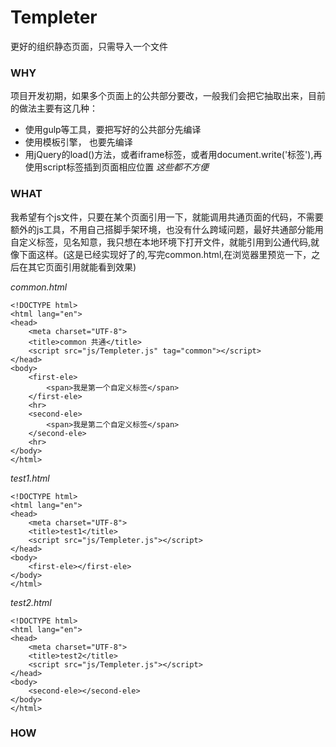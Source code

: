 # Templeter
更好的组织静态页面，只需导入一个文件
### WHY  
项目开发初期，如果多个页面上的公共部分要改，一般我们会把它抽取出来，目前的做法主要有这几种：  
- 使用gulp等工具，要把写好的公共部分先编译  
- 使用模板引擎， 也要先编译
- 用jQuery的load()方法，或者iframe标签，或者用document.write('标签'),再使用script标签插到页面相应位置
*这些都不方便*
### WHAT  
我希望有个js文件，只要在某个页面引用一下，就能调用共通页面的代码，不需要额外的js工具，不用自己搭脚手架环境，也没有什么跨域问题，最好共通部分能用自定义标签，见名知意，我只想在本地环境下打开文件，就能引用到公通代码,就像下面这样。(这是已经实现好了的,写完common.html,在浏览器里预览一下，之后在其它页面引用就能看到效果)

*common.html*
```
<!DOCTYPE html>
<html lang="en">
<head>
    <meta charset="UTF-8">
    <title>common 共通</title>
    <script src="js/Templeter.js" tag="common"></script>
</head>
<body>
    <first-ele>
        <span>我是第一个自定义标签</span>
    </first-ele>
    <hr>
    <second-ele>
        <span>我是第二个自定义标签</span>
    </second-ele>
    <hr>
</body>
</html>
```

*test1.html*
```
<!DOCTYPE html>
<html lang="en">
<head>
    <meta charset="UTF-8">
    <title>test1</title>
    <script src="js/Templeter.js"></script>
</head>
<body>
    <first-ele></first-ele>
</body>
</html>
```

*test2.html*
```
<!DOCTYPE html>
<html lang="en">
<head>
    <meta charset="UTF-8">
    <title>test2</title>
    <script src="js/Templeter.js"></script>
</head>
<body>
    <second-ele></second-ele>
</body>
</html>
```

### HOW 


